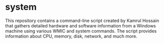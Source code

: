 # system
This repository contains a command-line script created by Kamrul Hossain that gathers detailed hardware and software information from a Windows machine using various WMIC and system commands. The script provides information about CPU, memory, disk, network, and much more.
